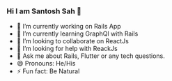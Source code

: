 ### Hi I am Santosh Sah 👋

- 🔭 I’m currently working on Rails App
- 🌱 I’m currently learning GraphQl with Rails
- 👯 I’m looking to collaborate on ReactJs
- 🤔 I’m looking for help with ReackJs
- 💬 Ask me about Rails, Flutter or any tech questions.
- 😄 Pronouns: He/His
- ⚡ Fun fact: Be Natural

